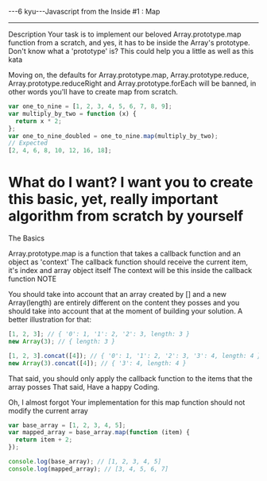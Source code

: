---6 kyu---Javascript from the Inside #1 : Map

---

Description Your task is to implement our beloved Array.prototype.map function from a scratch, and yes, it has to be inside the Array's prototype. Don't know what a 'prototype' is? This could help you a little as well as this kata

Moving on, the defaults for Array.prototype.map, Array.prototype.reduce, Array.prototype.reduceRight and Array.prototype.forEach will be banned, in other words you'll have to create map from scratch.

```js
var one_to_nine = [1, 2, 3, 4, 5, 6, 7, 8, 9];
var multiply_by_two = function (x) {
  return x * 2;
};
var one_to_nine_doubled = one_to_nine.map(multiply_by_two);
// Expected
[2, 4, 6, 8, 10, 12, 16, 18];
```

# What do I want? I want you to create this basic, yet, really important algorithm from scratch by yourself

The Basics

Array.prototype.map is a function that takes a callback function and an object as 'context'
The callback function should receive the current item, it's index and array object itself
The context will be this inside the callback function
NOTE

You should take into account that an array created by [] and a new Array(length) are entirely different on the content they posses and you should take into account that at the moment of building your solution.
A better illustration for that:

```js
[1, 2, 3]; // { '0': 1, '1': 2, '2': 3, length: 3 }
new Array(3); // { length: 3 }

[1, 2, 3].concat([4]); // { '0': 1, '1': 2, '2': 3, '3': 4, length: 4 }
new Array(3).concat([4]); // { '3': 4, length: 4 }
```

That said, you should only apply the callback function to the items that the array posses
That said, Have a happy Coding.

Oh, I almost forgot Your implementation for this map function should not modify the current array

```js
var base_array = [1, 2, 3, 4, 5];
var mapped_array = base_array.map(function (item) {
  return item + 2;
});

console.log(base_array); // [1, 2, 3, 4, 5]
console.log(mapped_array); // [3, 4, 5, 6, 7]
```
